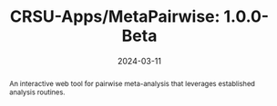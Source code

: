 ---
title: 'CRSU-Apps/MetaPairwise: 1.0.0-Beta'
authors:
- Janion Nevill
- Will Robinson
- Naomi Bradbury
- Clareese Nevill
- Ryan Field
date: '2024-03-11'
publishDate: '2024-03-11T12:00:00.229650Z'
publication_types:
- software
publication: 'Zenodo'
abstract: An interactive web tool for pairwise meta-analysis that leverages established analysis routines.
links:
- name: DOI
  url: https://zenodo.org/doi/10.5281/zenodo.10805081
- name: GitHub
  url: https://github.com/CRSU-Apps/MetaPairwise
---
